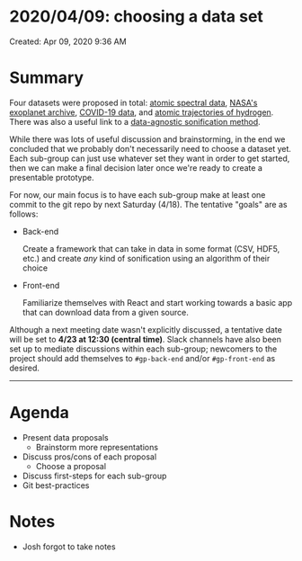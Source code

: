 # 2020/04/09: choosing a data set

Created: Apr 09, 2020 9:36 AM

# Summary

Four datasets were proposed in total: [atomic spectral data](https://github.com/jvita/thw-data-rep/blob/master/docs/proposals/spectra_visualization.md), [NASA's exoplanet archive](https://exoplanetarchive.ipac.caltech.edu/index.html), [COVID-19 data](https://github.com/jvita/thw-data-rep/blob/master/docs/proposals/covid_19.md), and [atomic trajectories of hydrogen](https://github.com/jvita/thw-data-rep/blob/master/docs/proposals/hsolid-vis.pdf). There was also a useful link to a [data-agnostic sonification method](http://www.aes.org/e-lib/browse.cfm?elib=19712).

While there was lots of useful discussion and brainstorming, in the end we concluded that we probably don't necessarily need to choose a dataset yet. Each sub-group can just use whatever set they want in order to get started, then we can make a final decision later once we're ready to create a presentable prototype.

For now, our main focus is to have each sub-group make at least one commit to the git repo by next Saturday (4/18). The tentative "goals" are as follows:

- Back-end

    Create a framework that can take in data in some format (CSV, HDF5, etc.) and create *any* kind of sonification using an algorithm of their choice

- Front-end

    Familiarize themselves with React and start working towards a basic app that can download data from a given source.

Although a next meeting date wasn't explicitly discussed, a tentative date will be set to **4/23 at 12:30 (central time)**. Slack channels have also been set up to mediate discussions within each sub-group; newcomers to the project should add themselves to `#gp-back-end` and/or `#gp-front-end` as desired.

---

# Agenda

- Present data proposals
    - Brainstorm more representations
- Discuss pros/cons of each proposal
    - Choose a proposal
- Discuss first-steps for each sub-group
- Git best-practices

# Notes

- Josh forgot to take notes
